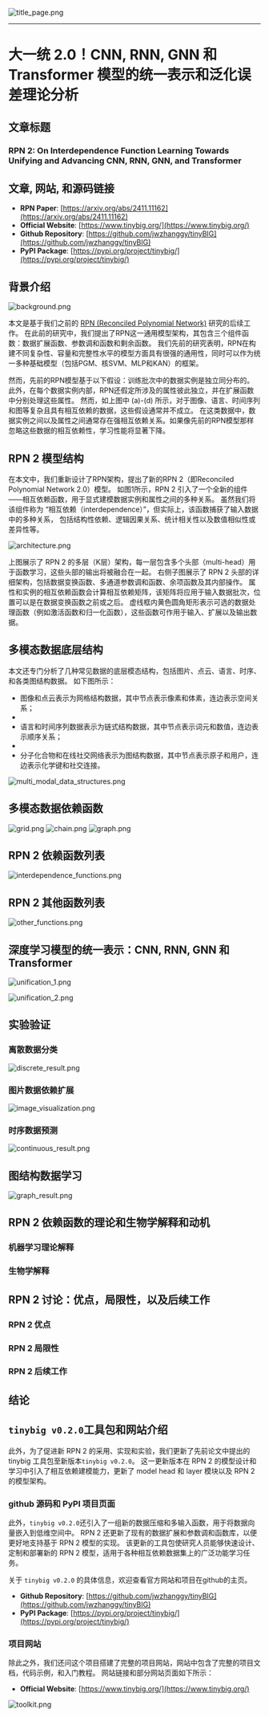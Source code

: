 
![title_page.png](imgs/title_page.png)

---------------
# 大一统 2.0！CNN, RNN, GNN 和 Transformer 模型的统一表示和泛化误差理论分析

## 文章标题

### RPN 2: On Interdependence Function Learning Towards Unifying and Advancing CNN, RNN, GNN, and Transformer

## 文章, 网站, 和源码链接

* **RPN Paper**: [https://arxiv.org/abs/2411.11162](https://arxiv.org/abs/2411.11162)
* **Official Website**: [https://www.tinybig.org/](https://www.tinybig.org/)
* **Github Repository**: [https://github.com/jwzhanggy/tinyBIG](https://github.com/jwzhanggy/tinyBIG)
* **PyPI Package**: [https://pypi.org/project/tinybig/](https://pypi.org/project/tinybig/)

## 背景介绍

![background.png](imgs/background.png)

本文是基于我们之前的 [RPN (Reconciled Polynomial Network)](https://arxiv.org/abs/2407.04819) 研究的后续工作。
在此前的研究中，我们提出了RPN这一通用模型架构，其包含三个组件函数：数据扩展函数、参数调和函数和剩余函数。
我们先前的研究表明，RPN在构建不同复杂性、容量和完整性水平的模型方面具有很强的通用性，同时可以作为统一多种基础模型（包括PGM、核SVM、MLP和KAN）的框架。

然而，先前的RPN模型基于以下假设：训练批次中的数据实例是独立同分布的。此外，在每个数据实例内部，RPN还假定所涉及的属性彼此独立，并在扩展函数中分别处理这些属性。
然而，如上图中 (a)-(d) 所示，对于图像、语言、时间序列和图等复杂且具有相互依赖的数据，这些假设通常并不成立。
在这类数据中，数据实例之间以及属性之间通常存在强相互依赖关系。如果像先前的RPN模型那样忽略这些数据的相互依赖性，学习性能将显著下降。

## RPN 2 模型结构

在本文中，我们重新设计了RPN架构，提出了新的RPN 2（即Reconciled Polynomial Network 2.0）模型。
如图1所示，RPN 2 引入了一个全新的组件——相互依赖函数，用于显式建模数据实例和属性之间的多种关系。
虽然我们将该组件称为 “相互依赖（interdependence）”，但实际上，该函数捕获了输入数据中的多种关系，
包括结构性依赖、逻辑因果关系、统计相关性以及数值相似性或差异性等。

![architecture.png](imgs/architecture.png)

上图展示了 RPN 2 的多层（K层）架构，每一层包含多个头部（multi-head）用于函数学习，这些头部的输出将被融合在一起。
右侧子图展示了 RPN 2 头部的详细架构，包括数据变换函数、多通道参数调和函数、余项函数及其内部操作。
属性和实例的相互依赖函数会计算相互依赖矩阵，该矩阵将应用于输入数据批次，位置可以是在数据变换函数之前或之后。
虚线框内黄色圆角矩形表示可选的数据处理函数（例如激活函数和归一化函数），这些函数可作用于输入、扩展以及输出数据。


## 多模态数据底层结构

本文还专门分析了几种常见数据的底层模态结构，包括图片、点云、语言、时序、和各类图结构数据。 如下图所示：

* 图像和点云表示为网格结构数据，其中节点表示像素和体素，连边表示空间关系；
* 
* 语言和时间序列数据表示为链式结构数据，其中节点表示词元和数值，连边表示顺序关系；
* 
* 分子化合物和在线社交网络表示为图结构数据，其中节点表示原子和用户，连边表示化学键和社交连接。

![multi_modal_data_structures.png](imgs/multi_modal_data_structures.png)


## 多模态数据依赖函数

![grid.png](imgs/grid.png)
![chain.png](imgs/chain.png)
![graph.png](imgs/graph.png)

## RPN 2 依赖函数列表

![interdependence_functions.png](imgs/interdependence_functions.png)

## RPN 2 其他函数列表

![other_functions.png](imgs/other_functions.png)

## 深度学习模型的统一表示：CNN, RNN, GNN 和 Transformer

![unification_1.png](imgs/unification_1.png)

![unification_2.png](imgs/unification_2.png)

## 实验验证

### 离散数据分类

![discrete_result.png](imgs/discrete_result.png)

### 图片数据依赖扩展

![image_visualization.png](imgs/image_visualization.png)

### 时序数据预测

![continuous_result.png](imgs/continuous_result.png)

## 图结构数据学习

![graph_result.png](imgs/graph_result.png)

## RPN 2 依赖函数的理论和生物学解释和动机

### 机器学习理论解释

### 生物学解释


## RPN 2 讨论：优点，局限性，以及后续工作

### RPN 2 优点

### RPN 2 局限性

### RPN 2 后续工作

## 结论

## `tinybig v0.2.0`工具包和网站介绍

此外，为了促进新 RPN 2 的采用、实现和实验，我们更新了先前论文中提出的 tinybig 工具包至新版本`tinybig v0.2.0`。
这一更新版本在 RPN 2 的模型设计和学习中引入了相互依赖建模能力，更新了 model head 和 layer 模块以及 RPN 2 的模型架构。

### github 源码和 PyPI 项目页面

此外，`tinybig v0.2.0`还引入了一组新的数据压缩和多输入函数，用于将数据向量嵌入到低维空间中。
RPN 2 还更新了现有的数据扩展和参数调和函数库，以便更好地支持基于 RPN 2 模型的实现。
该更新的工具包使研究人员能够快速设计、定制和部署新的 RPN 2 模型，适用于各种相互依赖数据集上的广泛功能学习任务。

关于 `tinybig v0.2.0` 的具体信息，欢迎查看官方网站和项目在github的主页。

* **Github Repository**: [https://github.com/jwzhanggy/tinyBIG](https://github.com/jwzhanggy/tinyBIG)
* **PyPI Package**: [https://pypi.org/project/tinybig/](https://pypi.org/project/tinybig/)

### 项目网站

除此之外，我们还问这个项目搭建了完整的项目网站，网站中包含了完整的项目文档，代码示例，和入门教程。
网站链接和部分网站页面如下所示：

* **Official Website**: [https://www.tinybig.org/](https://www.tinybig.org/)

![toolkit.png](imgs/toolkit.png)





